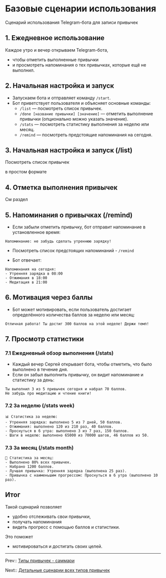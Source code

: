 # Базовые сценарии использования

Сценарий использования Telegram-бота для записи привычек

## 1. Ежедневное использование

Каждое утро и вечер открываем Telegram-бота, 
- чтобы отметить выполненные привычки 
- и просмотреть напоминания о тех привычках, которые ещё не выполнил.

## 2. Начальная настройка и запуск

- Запускаем бота и отправляет команду `/start`.
- Бот приветствует пользователя и объясняет основные команды:
  - `/list` — посмотреть список привычек.
  - `/done [название привычки] [значение]` — отметить выполнение привычки (опционально можно указать значение).
  - `/stats` — посмотреть статистику выполнения за неделю или месяц.
  - `/remind` — посмотреть предстоящие напоминания на сегодня.

## 3. Начальная настройка и запуск (/list)

Посмотреть список привычек

в простом формате

## 4. Отметка выполнения привычек

См раздел []()


## 5. Напоминания о привычках (/remind)

- Если забыли отметить привычку, бот отправит напоминание в установленное время:

```
Напоминание: не забудь сделать утреннюю зарядку!
```

- Посмотреть список предстоящих напоминаний - `/remind`

- Бот отвечает:
```
Напоминания на сегодня:
- Утренняя зарядка в 08:00
- Отжимания в 18:00
- Медитация в 21:00
```

## 6. Мотивация через баллы

- Бот может мотивировать, если пользователь достигает определённого количества баллов за неделю или месяц:

```
Отличная работа! Ты достиг 300 баллов на этой неделе! Держи темп!
```

## 7. Просмотр статистики

### 7.1 Ежедневный обзор выполнения (/stats)

- Каждый вечер Сергей открывает бота, чтобы отметить, что было выполнено в течение дня.
- Если он забыл выполнить привычку, он видит напоминание и статистику за день:
```
Ты выполнил 3 из 5 привычек сегодня и набрал 70 баллов.
Не забудь про медитацию и чтение книги!
```

### 7.2 За неделю (/stats week)

```
📊 Статистика за неделю:
- Утренняя зарядка: выполнено 5 из 7 дней, 50 баллов.
- Отжимания: выполнено 120 из 210 раз, 40 баллов.
- Проснуться в 6 утра: выполнено 3 из 7 раз, 150 баллов.
- Шаги в неделю: выполнено 65000 из 70000 шагов, 46 баллов из 50.
```

### 7.3 За месяц (/stats month)
```
📅 Статистика за месяц:
- Выполнено 80% всех привычек.
- Набрано 1200 баллов.
- Лучшая привычка: Утренняя зарядка (выполнена 25 раз).
- Привычка с наименьшим прогрессом: Проснуться в 6 утра (выполнено 10 раз).
```

## Итог

Такой сценарий позволяет
- удобно отслеживать свои привычки, 
- получать напоминания
- видеть прогресс с помощью баллов и статистики. 

Это поможет
- мотивироваться и достигать своих целей. 


---

Prev:: [Типы привычек - саммари](7-draft-types-summary.md)

Next:: [Детальные сценарии всех типов привычек](9-scenario-done-types.md)
